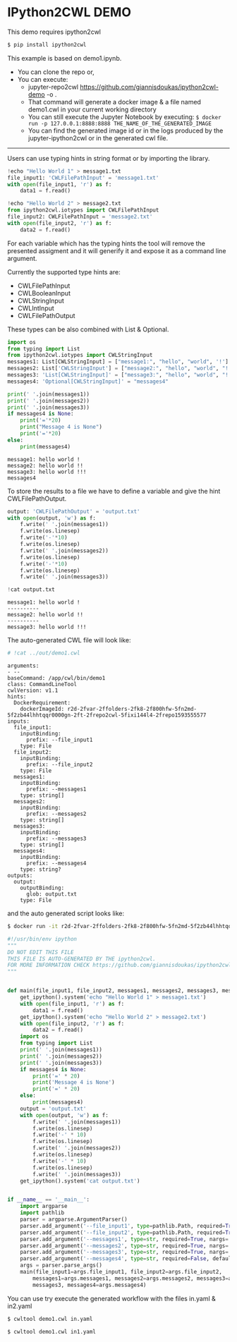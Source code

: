 # IPython2CWL DEMO

This demo requires ipython2cwl

```sh
$ pip install ipython2cwl
```



This example is based on demo1.ipynb. 

* You can clone the repo or,
* You can execute:
  * jupyter-repo2cwl https://github.com/giannisdoukas/ipython2cwl-demo -o .
  * That command will generate a docker image & a file named demo1.cwl in your current working directory
  * You can still execute the Jupyter Notebook by executing: `$ docker run -p 127.0.0.1:8888:8888 THE_NAME_OF_THE_GENERATED_IMAGE`
  * You can find the generated image id or in the logs produced by the jupyter-ipython2cwl or in the generated cwl file. 

---

Users can use typing hints in string format or by importing the library.

```python
!echo "Hello World 1" > message1.txt
file_input1: 'CWLFilePathInput' = 'message1.txt'
with open(file_input1, 'r') as f:
    data1 = f.read()    
```


```python
!echo "Hello World 2" > message2.txt
from ipython2cwl.iotypes import CWLFilePathInput
file_input2: CWLFilePathInput = 'message2.txt'
with open(file_input2, 'r') as f:
    data2 = f.read()
```

For each variable which has the typing hints the tool will remove the presented assigment and it will generify it and expose it as a command line argument. 

Currently the supported type hints are: 
* CWLFilePathInput
* CWLBooleanInput
* CWLStringInput
* CWLIntInput
* CWLFilePathOutput

These types can be also combined with List & Optional.


```python
import os
from typing import List
from ipython2cwl.iotypes import CWLStringInput
messages1: List[CWLStringInput] = ["message1:", "hello", "world", '!']
messages2: List['CWLStringInput'] = ["message2:", "hello", "world", "!!"]
messages3: 'List[CWLStringInput]' = ["message3:", "hello", "world", "!!!"]
messages4: 'Optional[CWLStringInput]' = "messages4"

print(' '.join(messages1))
print(' '.join(messages2))
print(' '.join(messages3))
if messages4 is None:
    print('='*20)
    print("Message 4 is None")
    print('='*20)
else:
    print(messages4)
```

    message1: hello world !
    message2: hello world !!
    message3: hello world !!!
    messages4


To store the results to a file we have to define a variable and give the hint CWLFilePathOutput.


```python
output: 'CWLFilePathOutput' = 'output.txt'
with open(output, 'w') as f:
    f.write(' '.join(messages1))
    f.write(os.linesep)
    f.write('-'*10)
    f.write(os.linesep)
    f.write(' '.join(messages2))
    f.write(os.linesep)
    f.write('-'*10)
    f.write(os.linesep)
    f.write(' '.join(messages3))
```


```python
!cat output.txt
```

    message1: hello world !
    ----------
    message2: hello world !!
    ----------
    message3: hello world !!!

The auto-generated CWL file will look like:


```python
# !cat ../out/demo1.cwl
```

    arguments:
    - --
    baseCommand: /app/cwl/bin/demo1
    class: CommandLineTool
    cwlVersion: v1.1
    hints:
      DockerRequirement:
        dockerImageId: r2d-2fvar-2ffolders-2fk8-2f800hfw-5fn2md-5f2zb44lhhtqqr0000gn-2ft-2frepo2cwl-5fixi144l4-2frepo1593555577
    inputs:
      file_input1:
        inputBinding:
          prefix: --file_input1
        type: File
      file_input2:
        inputBinding:
          prefix: --file_input2
        type: File
      messages1:
        inputBinding:
          prefix: --messages1
        type: string[]
      messages2:
        inputBinding:
          prefix: --messages2
        type: string[]
      messages3:
        inputBinding:
          prefix: --messages3
        type: string[]
      messages4:
        inputBinding:
          prefix: --messages4
        type: string?
    outputs:
      output:
        outputBinding:
          glob: output.txt
        type: File


and the auto generated script looks like: 
```sh
$ docker run -it r2d-2fvar-2ffolders-2fk8-2f800hfw-5fn2md-5f2zb44lhhtqqr0000gn-2ft-2frepo2cwl-5fixi144l4-2frepo1593555577 cat /app/cwl/bin/demo1 # this command will display the auto-generated script to the terminal
```

```python
#!/usr/bin/env ipython
"""
DO NOT EDIT THIS FILE
THIS FILE IS AUTO-GENERATED BY THE ipython2cwl.
FOR MORE INFORMATION CHECK https://github.com/giannisdoukas/ipython2cwl
"""


def main(file_input1, file_input2, messages1, messages2, messages3, messages4):
    get_ipython().system('echo "Hello World 1" > message1.txt')
    with open(file_input1, 'r') as f:
        data1 = f.read()
    get_ipython().system('echo "Hello World 2" > message2.txt')
    with open(file_input2, 'r') as f:
        data2 = f.read()
    import os
    from typing import List
    print(' '.join(messages1))
    print(' '.join(messages2))
    print(' '.join(messages3))
    if messages4 is None:
        print('=' * 20)
        print('Message 4 is None')
        print('=' * 20)
    else:
        print(messages4)
    output = 'output.txt'
    with open(output, 'w') as f:
        f.write(' '.join(messages1))
        f.write(os.linesep)
        f.write('-' * 10)
        f.write(os.linesep)
        f.write(' '.join(messages2))
        f.write(os.linesep)
        f.write('-' * 10)
        f.write(os.linesep)
        f.write(' '.join(messages3))
    get_ipython().system('cat output.txt')


if __name__ == '__main__':
    import argparse
    import pathlib
    parser = argparse.ArgumentParser()
    parser.add_argument('--file_input1', type=pathlib.Path, required=True)
    parser.add_argument('--file_input2', type=pathlib.Path, required=True)
    parser.add_argument('--messages1', type=str, required=True, nargs='+')
    parser.add_argument('--messages2', type=str, required=True, nargs='+')
    parser.add_argument('--messages3', type=str, required=True, nargs='+')
    parser.add_argument('--messages4', type=str, required=False, default=None)
    args = parser.parse_args()
    main(file_input1=args.file_input1, file_input2=args.file_input2,
        messages1=args.messages1, messages2=args.messages2, messages3=args.
        messages3, messages4=args.messages4)
```

You can use try execute the generated workflow with the files in.yaml & in2.yaml
```sh
$ cwltool demo1.cwl in.yaml

$ cwltool demo1.cwl in1.yaml
```
